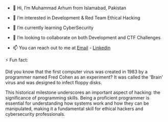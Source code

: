 - 👋 Hi, I’m Muhammad Arhum from Islamabad, Pakistan
  
- 👀 I’m interested in Development & Red Team Ethical Hacking
  
- 🌱 I’m currently learning CyberSecurity
  
- 💞️ I’m looking to collaborate on both Development and CTF Challenges
  
- 📫 You can reach out to me at [Email](mailto:44889@students.riphah.edu.pk) - [Linkedin](https://linkedin.com/in/MuhammadArhum)


⚡ Fun fact:

Did you know that the first computer virus was created in 1983 by a programmer named Fred Cohen as an experiment? It was called the 'Brain' virus and was designed to infect floppy disks. 

This historical milestone underscores an important aspect of hacking: the significance of programming skills. Being a proficient programmer is essential for understanding how systems work and how they can be manipulated, making it a fundamental skill for ethical hackers and cybersecurity professionals.
